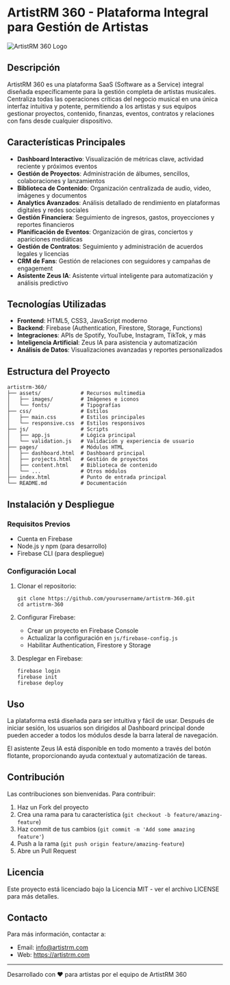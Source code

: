 # ArtistRM 360 - Plataforma Integral para Gestión de Artistas

![ArtistRM 360 Logo](assets/images/logo.png)

## Descripción

ArtistRM 360 es una plataforma SaaS (Software as a Service) integral diseñada específicamente para la gestión completa de artistas musicales. Centraliza todas las operaciones críticas del negocio musical en una única interfaz intuitiva y potente, permitiendo a los artistas y sus equipos gestionar proyectos, contenido, finanzas, eventos, contratos y relaciones con fans desde cualquier dispositivo.

## Características Principales

- **Dashboard Interactivo**: Visualización de métricas clave, actividad reciente y próximos eventos
- **Gestión de Proyectos**: Administración de álbumes, sencillos, colaboraciones y lanzamientos
- **Biblioteca de Contenido**: Organización centralizada de audio, video, imágenes y documentos
- **Analytics Avanzados**: Análisis detallado de rendimiento en plataformas digitales y redes sociales
- **Gestión Financiera**: Seguimiento de ingresos, gastos, proyecciones y reportes financieros
- **Planificación de Eventos**: Organización de giras, conciertos y apariciones mediáticas
- **Gestión de Contratos**: Seguimiento y administración de acuerdos legales y licencias
- **CRM de Fans**: Gestión de relaciones con seguidores y campañas de engagement
- **Asistente Zeus IA**: Asistente virtual inteligente para automatización y análisis predictivo

## Tecnologías Utilizadas

- **Frontend**: HTML5, CSS3, JavaScript moderno
- **Backend**: Firebase (Authentication, Firestore, Storage, Functions)
- **Integraciones**: APIs de Spotify, YouTube, Instagram, TikTok, y más
- **Inteligencia Artificial**: Zeus IA para asistencia y automatización
- **Análisis de Datos**: Visualizaciones avanzadas y reportes personalizados

## Estructura del Proyecto

```
artistrm-360/
├── assets/             # Recursos multimedia
│   ├── images/         # Imágenes e iconos
│   └── fonts/          # Tipografías
├── css/                # Estilos
│   ├── main.css        # Estilos principales
│   └── responsive.css  # Estilos responsivos
├── js/                 # Scripts
│   ├── app.js          # Lógica principal
│   └── validation.js   # Validación y experiencia de usuario
├── pages/              # Módulos HTML
│   ├── dashboard.html  # Dashboard principal
│   ├── projects.html   # Gestión de proyectos
│   ├── content.html    # Biblioteca de contenido
│   └── ...             # Otros módulos
├── index.html          # Punto de entrada principal
└── README.md           # Documentación
```

## Instalación y Despliegue

### Requisitos Previos

- Cuenta en Firebase
- Node.js y npm (para desarrollo)
- Firebase CLI (para despliegue)

### Configuración Local

1. Clonar el repositorio:
   ```
   git clone https://github.com/yourusername/artistrm-360.git
   cd artistrm-360
   ```

2. Configurar Firebase:
   - Crear un proyecto en Firebase Console
   - Actualizar la configuración en `js/firebase-config.js`
   - Habilitar Authentication, Firestore y Storage

3. Desplegar en Firebase:
   ```
   firebase login
   firebase init
   firebase deploy
   ```

## Uso

La plataforma está diseñada para ser intuitiva y fácil de usar. Después de iniciar sesión, los usuarios son dirigidos al Dashboard principal donde pueden acceder a todos los módulos desde la barra lateral de navegación.

El asistente Zeus IA está disponible en todo momento a través del botón flotante, proporcionando ayuda contextual y automatización de tareas.

## Contribución

Las contribuciones son bienvenidas. Para contribuir:

1. Haz un Fork del proyecto
2. Crea una rama para tu característica (`git checkout -b feature/amazing-feature`)
3. Haz commit de tus cambios (`git commit -m 'Add some amazing feature'`)
4. Push a la rama (`git push origin feature/amazing-feature`)
5. Abre un Pull Request

## Licencia

Este proyecto está licenciado bajo la Licencia MIT - ver el archivo LICENSE para más detalles.

## Contacto

Para más información, contactar a:
- Email: info@artistrm.com
- Web: https://artistrm.com

---

Desarrollado con ❤️ para artistas por el equipo de ArtistRM 360
